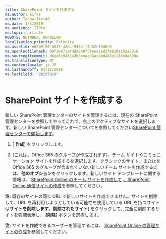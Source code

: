 ```yaml
---
title: SharePoint サイトを作成する
ms.author: kirks
author: Techwriter40
ms.date: 1/3/2019
ms.audience: ITPro
ms.topic: article
ROBOTS: NOINDEX, NOFOLLOW
localization_priority: Priority
ms.assetid: e62b9f80-b017-42dc-9464-f4e32c19d6c9
ms.openlocfilehash: 00f3e971a4dda8b0f5feee1ad2f08101192a2816
ms.sourcegitcommit: d6ea5e9458a2b8ceaab3ac4bd483e1130b9a398a
ms.translationtype: MT
ms.contentlocale: ja-JP
ms.lasthandoff: 01/15/2019
ms.locfileid: "28297919"
---
```

# <a name="create-a-sharepoint-site"></a>SharePoint サイトを作成する

新しい SharePoint 管理センターのサイトを管理するには、現在の SharePoint 管理センターを参照してやってこれで、右上のアクティブなサイトを選択します。新しい SharePoint 管理センターについてを参照してください[SharePoint 管理センターで開始します](https://docs.microsoft.com/en-us/sharepoint/get-started-new-admin-center)。
  
1. [ **作成**] をクリックします。 
    
2. (これは、Office 365 のグループが作成されます)、チーム サイトやコミュニケーション サイトを作成するを選択します。クラシックのサイト、またはを Office 365 のグループが含まれていない新しいチーム サイトを作成するには、**他のオプション**をクリックします。新しいサイト テンプレートに関する情報は、 [SharePoint Online のチーム サイトを作成して](https://support.office.com/en-us/article/create-a-team-site-in-sharepoint-ef10c1e7-15f3-42a3-98aa-b5972711777d?ui=en-US&amp;rs=en-US&amp;ad=US) [、SharePoint Online 通信サイトの作成](https://support.office.com/article/7fb44b20-a72f-4d2c-9173-fc8f59ba50eb)を参照してください。
  
 **注:** 既存のサイトの同じ URL で新しいサイトを作成できません。サイトを削除して、URL を再利用しようとしている可能性を使用している URL を持つサイトは**サイトを削除します**。**削除されたサイト**] をクリックして、完全に削除するサイトを強調表示し、 **[削除**] ボタンを選択します。 
  
 **注:** サイトを作成できるユーザーを管理するには、 [SharePoint Online の管理サイトの作成](https://docs.microsoft.com/en-us/sharepoint/manage-site-creation)を参照してください。
    

